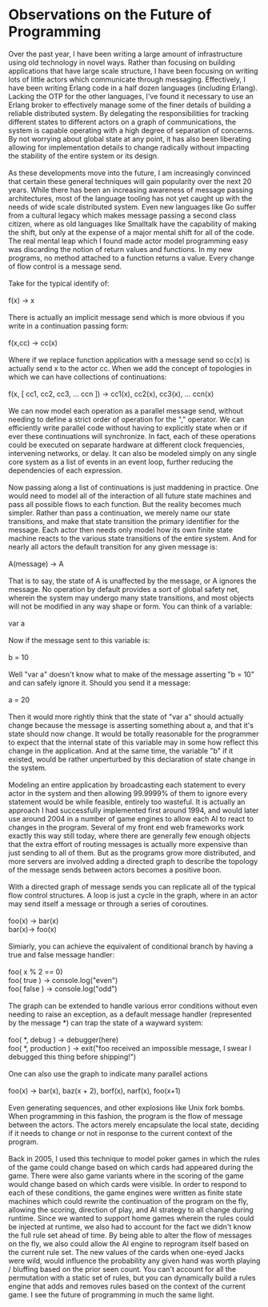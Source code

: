 Observations on the Future of Programming
=========================================

Over the past year, I have been writing a large amount of infrastructure using old technology in novel ways.  Rather than focusing on building applications that have large scale structure, I have been focusing on writing lots of little actors which communicate through messaging.  Effectively, I have been writing Erlang code in a half dozen languages (including Erlang).  Lacking the OTP for the other languages, I&#39;ve found it necessary to use an Erlang broker to effectively manage some of the finer details of building a reliable distributed system.  By delegating the responsibilities for tracking different states to different actors on a graph of communications, the system is capable operating with a high degree of separation of concerns.  By not worrying about global state at any point, it has also been liberating allowing for implementation details to change radically without impacting the stability of the entire system or its design.<br><br>As these developments move into the future, I am increasingly convinced that certain these general techniques will gain popularity over the next 20 years.  While there has been an increasing awareness of message passing architectures, most of the language tooling has not yet caught up with the needs of wide scale distributed system.  Even new languages like Go suffer from a cultural legacy which makes message passing a second class citizen, where as old languages like Smalltalk have the capability of making the shift, but only at the expense of a major mental shift for all of the code.  The real mental leap which I found made actor model programming easy was discarding the notion of return values and functions.  In my new programs, no method attached to a function returns a value.  Every change of flow control is a message send.<br><br>Take for the typical identify of:<br><br>    f(x) -> x<br><br>There is actually an implicit message send which is more obvious if you write in a continuation passing form:<br><br>  f(x,cc) -> cc(x)<br><br>Where if we replace function application with a message send so cc(x) is actually send x to the actor cc.  When we add the concept of topologies in which we can have collections of continuations:<br><br>   f(x, [ cc1, cc2, cc3, ... ccn ]) -> cc1(x), cc2(x), cc3(x), ... ccn(x)<br><br>We can now model each operation as a parallel message send, without needing to define a strict order of operation for the "," operator.  We can efficiently write parallel code without having to explicitly state when or if ever these continuations will synchronize.  In fact, each of these operations could be executed on separate hardware at different clock frequencies, intervening networks, or delay.  It can also be modeled simply on any single core system as a list of events in an event loop, further reducing the dependencies of each expression.  <br><br>Now passing along a list of continuations is just maddening in practice.  One would need to model all of the interaction of all future state machines and pass all possible flows to each function.  But the reality becomes much simpler.  Rather than pass a continuation, we merely name our state transitions, and make that state transition the primary identifier for the message.  Each actor then needs only model how its own finite state machine reacts to the various state transitions of the entire system.  And for nearly all actors the default transition for any given message is:<br><br>  A(message) -> A<br><br>That is to say, the state of A is unaffected by the message, or A ignores the message.  No operation by default provides a sort of global safety net, wherein the system may undergo many state transitions, and most objects will not be modified in any way shape or form.  You can think of a variable:<br><br>  var a<br><br>Now if the message sent to this variable is:<br><br>  b = 10<br><br>Well "var a" doesn&#39;t know what to make of the message asserting "b = 10" and can safely ignore it.  Should you send it a message:<br><br>  a = 20<br><br>Then it would more rightly think that the state of "var a" should actually change because the message is asserting something about a, and that it&#39;s state should now change.  It would be totally reasonable for the programmer to expect that the internal state of this variable may in some how reflect this change in the application.  And at the same time, the variable "b" if it existed, would be rather unperturbed by this declaration of state change in the system.<br><br>Modeling an entire application by broadcasting each statement to every actor in the system and then allowing 99.9999% of them to ignore every statement would be while feasible, entirely too wasteful.  It is actually an approach I had successfully implemented first around 1994, and would later use around 2004 in a number of game engines to allow each AI to react to changes in the program.  Several of my front end web frameworks work exactly this way still today, where there are generally few enough objects that the extra effort of routing messages is actually more expensive than just sending to all of them.  But as the programs grow more distributed, and more servers are involved adding a directed graph to describe the topology of the message sends between actors becomes a positive boon.<br><br>With a directed graph of message sends you can replicate all of the typical flow control structures.  A loop is just a cycle in the graph, where in an actor may send itself a message or through a series of coroutines.<br><br>  foo(x) -> bar(x) <br>  bar(x)-> foo(x)<br><br>Simiarly, you can achieve the equivalent of conditional branch by having a true and false message handler:<br><br>   foo( x % 2 == 0)<br>   foo( true ) -> console.log("even")<br>   foo( false ) -> console.log("odd")<br><br>The graph can be extended to handle various error conditions without even needing to raise an exception, as a default message handler (represented by the message *) can trap the state of a wayward system:<br><br>   foo( *, debug ) -> debugger(here)<br>   foo( *, production ) -> exit("foo received an impossible message, I swear I debugged this thing before shipping!")<br><br>One can also use the graph to indicate many parallel actions<br><br>  foo(x) -> bar(x), baz(x + 2), borf(x), narf(x), foo(x+1)<br><br>Even generating sequences, and other explosions like Unix fork bombs.  When programming in this fashion, the program is the flow of message between the actors.  The actors merely encapsulate the local state, deciding if it needs to change or not in response to the current context of the program.<br><br>Back in 2005, I used this technique to model poker games in which the rules of the game could change based on which cards had appeared during the game.  There were also game variants where in the scoring of the game would change based on which cards were visible.  In order to respond to each of these conditions, the game engines were written as finite state machines which could rewrite the continuation of the program on the fly, allowing the scoring, direction of play, and AI strategy to all change during runtime.  Since we wanted to support home games wherein the rules could be injected at runtime, we also had to account for the fact we didn&#39;t know the full rule set ahead of time.  By being able to alter the flow of messages on the fly, we also could allow the AI engine to reprogram itself based on the current rule set.  The new values of the cards when one-eyed Jacks were wild, would influence the probability any given hand was worth playing / bluffing based on the prior seen count.  You can&#39;t account for all the permutation with a static set of rules, but you can dynamically build a rules engine that adds and removes rules based on the context of the current game.  I see the future of programming in much the same light. <br><br><br><br>
